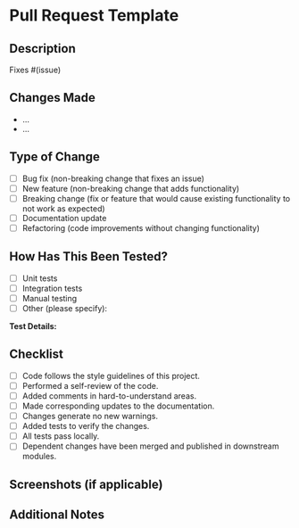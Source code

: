 # Pull Request Template

## Description

<!-- Provide a concise summary of the changes and the related issue. -->
<!-- Include the motivation and context for the change. -->

Fixes #(issue)

## Changes Made

<!-- List the key changes made in this pull request. -->
- ...
- ...

## Type of Change

<!-- Check all that apply. -->
- [ ] Bug fix (non-breaking change that fixes an issue)
- [ ] New feature (non-breaking change that adds functionality)
- [ ] Breaking change (fix or feature that would cause existing functionality to not work as expected)
- [ ] Documentation update
- [ ] Refactoring (code improvements without changing functionality)

## How Has This Been Tested?

<!-- Describe the testing process and provide clear instructions to reproduce. -->
- [ ] Unit tests
- [ ] Integration tests
- [ ] Manual testing
- [ ] Other (please specify):

**Test Details:**
<!-- Add specific test cases or scenarios here. -->

## Checklist

<!-- Ensure the following tasks are completed before submitting the PR. -->
- [ ] Code follows the style guidelines of this project.
- [ ] Performed a self-review of the code.
- [ ] Added comments in hard-to-understand areas.
- [ ] Made corresponding updates to the documentation.
- [ ] Changes generate no new warnings.
- [ ] Added tests to verify the changes.
- [ ] All tests pass locally.
- [ ] Dependent changes have been merged and published in downstream modules.

## Screenshots (if applicable)

<!-- Add screenshots to help explain the changes, if applicable. -->

## Additional Notes

<!-- Add any additional information or context here. -->
